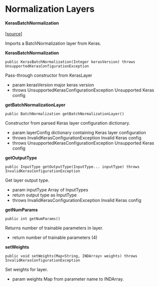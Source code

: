 # Normalization Layers

#### KerasBatchNormalization <a id="kerasbatchnormalization"></a>

[\[source\]](https://github.com/eclipse/deeplearning4j/tree/master/deeplearning4j/deeplearning4j-modelimport/src/main/java/org/deeplearning4j/nn/modelimport/keras/layers/normalization/KerasBatchNormalization.java)

Imports a BatchNormalization layer from Keras.

**KerasBatchNormalization**

```text
public KerasBatchNormalization(Integer kerasVersion) throws UnsupportedKerasConfigurationException 
```

Pass-through constructor from KerasLayer

* param kerasVersion major keras version
* throws UnsupportedKerasConfigurationException Unsupported Keras config

**getBatchNormalizationLayer**

```text
public BatchNormalization getBatchNormalizationLayer() 
```

Constructor from parsed Keras layer configuration dictionary.

* param layerConfig dictionary containing Keras layer configuration
* throws InvalidKerasConfigurationException Invalid Keras config
* throws UnsupportedKerasConfigurationException Unsupported Keras config

**getOutputType**

```text
public InputType getOutputType(InputType... inputType) throws InvalidKerasConfigurationException 
```

Get layer output type.

* param inputType Array of InputTypes
* return output type as InputType
* throws InvalidKerasConfigurationException Invalid Keras config

**getNumParams**

```text
public int getNumParams() 
```

Returns number of trainable parameters in layer.

* return number of trainable parameters \(4\)

**setWeights**

```text
public void setWeights(Map<String, INDArray> weights) throws InvalidKerasConfigurationException 
```

Set weights for layer.

* param weights Map from parameter name to INDArray.

